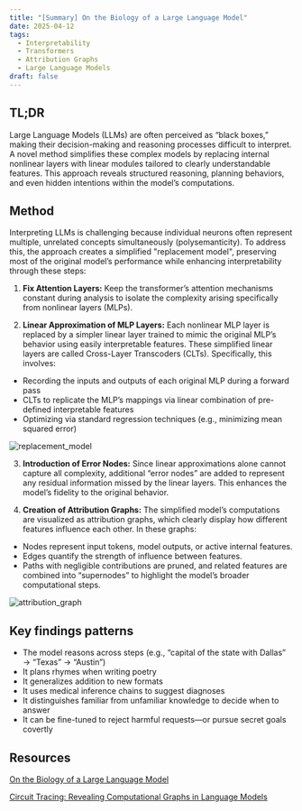 ```yaml
---
title: "[Summary] On the Biology of a Large Language Model"
date: 2025-04-12
tags:
  - Interpretability
  - Transformers
  - Attribution Graphs
  - Large Language Models
draft: false
---
```


## TL;DR  
Large Language Models (LLMs) are often perceived as “black boxes,” making their decision-making and reasoning processes difficult to interpret. 
A novel method simplifies these complex models by replacing internal nonlinear layers with linear modules tailored to clearly understandable features. 
This approach reveals structured reasoning, planning behaviors, and even hidden intentions within the model’s computations.

## Method
Interpreting LLMs is challenging because individual neurons often represent multiple, unrelated concepts simultaneously (polysemanticity). 
To address this, the approach creates a simplified "replacement model", preserving most of the original model’s performance while enhancing interpretability through these steps:

1. **Fix Attention Layers:**
Keep the transformer’s attention mechanisms constant during analysis to isolate the complexity arising specifically from nonlinear layers (MLPs).

2. **Linear Approximation of MLP Layers:**
Each nonlinear MLP layer is replaced by a simpler linear layer trained to mimic the original MLP’s behavior using easily interpretable features. These simplified linear layers are called Cross-Layer Transcoders (CLTs). Specifically, this involves:
* Recording the inputs and outputs of each original MLP during a forward pass
* CLTs to replicate the MLP’s mappings via linear combination of pre-defined interpretable features
* Optimizing via standard regression techniques (e.g., minimizing mean squared error)
    
![replacement_model](/posts/20500412_biology_large_language_model/replacement_model.png)

3. **Introduction of Error Nodes:**
Since linear approximations alone cannot capture all complexity, additional “error nodes” are added to represent any residual information missed by the linear layers. This enhances the model’s fidelity to the original behavior.

4. **Creation of Attribution Graphs:**
The simplified model’s computations are visualized as attribution graphs, which clearly display how different features influence each other. In these graphs:
* Nodes represent input tokens, model outputs, or active internal features.
* Edges quantify the strength of influence between features.
* Paths with negligible contributions are pruned, and related features are combined into “supernodes” to highlight the model’s broader computational steps.

![attribution_graph](/posts/20500412_biology_large_language_model/attribution_graph.png)

## Key findings patterns
- The model reasons across steps (e.g., “capital of the state with Dallas” → “Texas” → “Austin”)
- It plans rhymes when writing poetry
- It generalizes addition to new formats
- It uses medical inference chains to suggest diagnoses
- It distinguishes familiar from unfamiliar knowledge to decide when to answer
- It can be fine-tuned to reject harmful requests—or pursue secret goals covertly

## Resources  
[On the Biology of a Large Language Model](https://transformer-circuits.pub/2025/attribution-graphs/biology.html)

[Circuit Tracing: Revealing Computational Graphs in Language Models](https://transformer-circuits.pub/2025/attribution-graphs/methods.html#graphs-interventions)